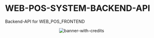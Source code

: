 # WEB-POS-SYSTEM-BACKEND-API
Backend-API for WEB_POS_FRONTEND

<p align="center">
  <img src="https://i.ibb.co/VM0rG60/banner-with-credits.gif" alt="banner-with-credits" border="0">
</p>


